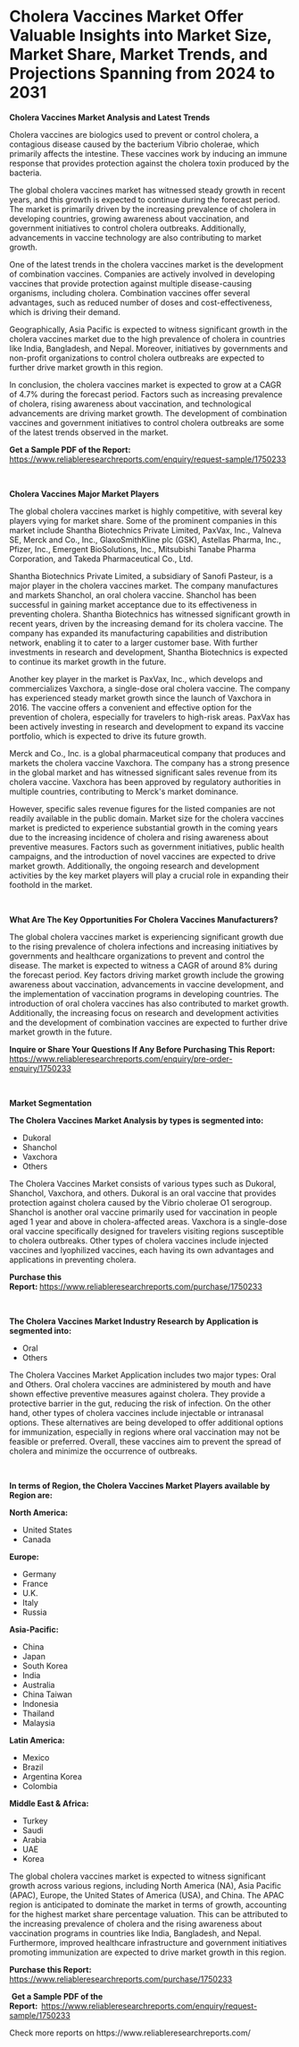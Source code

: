 <p><h1>Cholera Vaccines Market Offer Valuable Insights into Market Size, Market Share, Market Trends, and Projections Spanning from 2024 to 2031</h1></p><p><strong>Cholera Vaccines Market Analysis and Latest Trends</strong></p>
<p><p>Cholera vaccines are biologics used to prevent or control cholera, a contagious disease caused by the bacterium Vibrio cholerae, which primarily affects the intestine. These vaccines work by inducing an immune response that provides protection against the cholera toxin produced by the bacteria.</p><p>The global cholera vaccines market has witnessed steady growth in recent years, and this growth is expected to continue during the forecast period. The market is primarily driven by the increasing prevalence of cholera in developing countries, growing awareness about vaccination, and government initiatives to control cholera outbreaks. Additionally, advancements in vaccine technology are also contributing to market growth.</p><p>One of the latest trends in the cholera vaccines market is the development of combination vaccines. Companies are actively involved in developing vaccines that provide protection against multiple disease-causing organisms, including cholera. Combination vaccines offer several advantages, such as reduced number of doses and cost-effectiveness, which is driving their demand.</p><p>Geographically, Asia Pacific is expected to witness significant growth in the cholera vaccines market due to the high prevalence of cholera in countries like India, Bangladesh, and Nepal. Moreover, initiatives by governments and non-profit organizations to control cholera outbreaks are expected to further drive market growth in this region.</p><p>In conclusion, the cholera vaccines market is expected to grow at a CAGR of 4.7% during the forecast period. Factors such as increasing prevalence of cholera, rising awareness about vaccination, and technological advancements are driving market growth. The development of combination vaccines and government initiatives to control cholera outbreaks are some of the latest trends observed in the market.</p></p>
<p><strong>Get a Sample PDF of the Report:&nbsp;</strong> <a href="https://www.reliableresearchreports.com/enquiry/request-sample/1750233">https://www.reliableresearchreports.com/enquiry/request-sample/1750233</a></p>
<p>&nbsp;</p>
<p><strong>Cholera Vaccines Major Market Players</strong></p>
<p><p>The global cholera vaccines market is highly competitive, with several key players vying for market share. Some of the prominent companies in this market include Shantha Biotechnics Private Limited, PaxVax, Inc., Valneva SE, Merck and Co., Inc., GlaxoSmithKline plc (GSK), Astellas Pharma, Inc., Pfizer, Inc., Emergent BioSolutions, Inc., Mitsubishi Tanabe Pharma Corporation, and Takeda Pharmaceutical Co., Ltd.</p><p>Shantha Biotechnics Private Limited, a subsidiary of Sanofi Pasteur, is a major player in the cholera vaccines market. The company manufactures and markets Shanchol, an oral cholera vaccine. Shanchol has been successful in gaining market acceptance due to its effectiveness in preventing cholera. Shantha Biotechnics has witnessed significant growth in recent years, driven by the increasing demand for its cholera vaccine. The company has expanded its manufacturing capabilities and distribution network, enabling it to cater to a larger customer base. With further investments in research and development, Shantha Biotechnics is expected to continue its market growth in the future.</p><p>Another key player in the market is PaxVax, Inc., which develops and commercializes Vaxchora, a single-dose oral cholera vaccine. The company has experienced steady market growth since the launch of Vaxchora in 2016. The vaccine offers a convenient and effective option for the prevention of cholera, especially for travelers to high-risk areas. PaxVax has been actively investing in research and development to expand its vaccine portfolio, which is expected to drive its future growth.</p><p>Merck and Co., Inc. is a global pharmaceutical company that produces and markets the cholera vaccine Vaxchora. The company has a strong presence in the global market and has witnessed significant sales revenue from its cholera vaccine. Vaxchora has been approved by regulatory authorities in multiple countries, contributing to Merck's market dominance.</p><p>However, specific sales revenue figures for the listed companies are not readily available in the public domain. Market size for the cholera vaccines market is predicted to experience substantial growth in the coming years due to the increasing incidence of cholera and rising awareness about preventive measures. Factors such as government initiatives, public health campaigns, and the introduction of novel vaccines are expected to drive market growth. Additionally, the ongoing research and development activities by the key market players will play a crucial role in expanding their foothold in the market.</p></p>
<p>&nbsp;</p>
<p><strong>What Are The Key Opportunities For Cholera Vaccines Manufacturers?</strong></p>
<p><p>The global cholera vaccines market is experiencing significant growth due to the rising prevalence of cholera infections and increasing initiatives by governments and healthcare organizations to prevent and control the disease. The market is expected to witness a CAGR of around 8% during the forecast period. Key factors driving market growth include the growing awareness about vaccination, advancements in vaccine development, and the implementation of vaccination programs in developing countries. The introduction of oral cholera vaccines has also contributed to market growth. Additionally, the increasing focus on research and development activities and the development of combination vaccines are expected to further drive market growth in the future.</p></p>
<p><strong>Inquire or Share Your Questions If Any Before Purchasing This Report:</strong> <a href="https://www.reliableresearchreports.com/enquiry/pre-order-enquiry/1750233">https://www.reliableresearchreports.com/enquiry/pre-order-enquiry/1750233</a></p>
<p>&nbsp;</p>
<p><strong>Market Segmentation</strong></p>
<p><strong>The Cholera Vaccines Market Analysis by types is segmented into:</strong></p>
<p><ul><li>Dukoral</li><li>Shanchol</li><li>Vaxchora</li><li>Others</li></ul></p>
<p><p>The Cholera Vaccines Market consists of various types such as Dukoral, Shanchol, Vaxchora, and others. Dukoral is an oral vaccine that provides protection against cholera caused by the Vibrio cholerae O1 serogroup. Shanchol is another oral vaccine primarily used for vaccination in people aged 1 year and above in cholera-affected areas. Vaxchora is a single-dose oral vaccine specifically designed for travelers visiting regions susceptible to cholera outbreaks. Other types of cholera vaccines include injected vaccines and lyophilized vaccines, each having its own advantages and applications in preventing cholera.</p></p>
<p><strong>Purchase this Report:&nbsp;</strong><a href="https://www.reliableresearchreports.com/purchase/1750233">https://www.reliableresearchreports.com/purchase/1750233</a></p>
<p>&nbsp;</p>
<p><strong>The Cholera Vaccines Market Industry Research by Application is segmented into:</strong></p>
<p><ul><li>Oral</li><li>Others</li></ul></p>
<p><p>The Cholera Vaccines Market Application includes two major types: Oral and Others. Oral cholera vaccines are administered by mouth and have shown effective preventive measures against cholera. They provide a protective barrier in the gut, reducing the risk of infection. On the other hand, other types of cholera vaccines include injectable or intranasal options. These alternatives are being developed to offer additional options for immunization, especially in regions where oral vaccination may not be feasible or preferred. Overall, these vaccines aim to prevent the spread of cholera and minimize the occurrence of outbreaks.</p></p>
<p>&nbsp;</p>
<p><strong>In terms of Region, the Cholera Vaccines Market Players available by Region are:</strong></p>
<p>
    <p> <strong> North America: </strong>
        <ul>
            <li>United States</li>
            <li>Canada</li>
        </ul>
        </p> 
    <p> <strong> Europe: </strong>
        <ul>
            <li>Germany</li>
            <li>France</li>
            <li>U.K.</li>
            <li>Italy</li>
            <li>Russia</li>
        </ul>
        </p> 
    <p> <strong> Asia-Pacific: </strong>
        <ul>
            <li>China</li>
            <li>Japan</li>
            <li>South Korea</li>
            <li>India</li>
            <li>Australia</li>
            <li>China Taiwan</li>
            <li>Indonesia</li>
            <li>Thailand</li>
            <li>Malaysia</li>
        </ul>
        </p> 
    <p> <strong> Latin America: </strong>
        <ul>
            <li>Mexico</li>
            <li>Brazil</li>
            <li>Argentina Korea</li>
            <li>Colombia</li>
        </ul>
        </p> 
    <p> <strong> Middle East & Africa: </strong>
        <ul>
            <li>Turkey</li>
            <li>Saudi</li>
            <li>Arabia</li>
            <li>UAE</li>
            <li>Korea</li>
        </ul>
    </p>
    </p>
<p><p>The global cholera vaccines market is expected to witness significant growth across various regions, including North America (NA), Asia Pacific (APAC), Europe, the United States of America (USA), and China. The APAC region is anticipated to dominate the market in terms of growth, accounting for the highest market share percentage valuation. This can be attributed to the increasing prevalence of cholera and the rising awareness about vaccination programs in countries like India, Bangladesh, and Nepal. Furthermore, improved healthcare infrastructure and government initiatives promoting immunization are expected to drive market growth in this region.</p></p>
<p><strong>Purchase this Report: </strong><a href="https://www.reliableresearchreports.com/purchase/1750233">https://www.reliableresearchreports.com/purchase/1750233</a></p>
<p>&nbsp;<strong>Get a Sample PDF of the Report:&nbsp;&nbsp;</strong><a href="https://www.reliableresearchreports.com/enquiry/request-sample/1750233">https://www.reliableresearchreports.com/enquiry/request-sample/1750233</a></p>
<p><strong></strong></p>
<p>Check more reports on https://www.reliableresearchreports.com/</p>